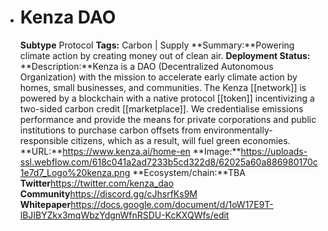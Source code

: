 - # Kenza DAO
  **Subtype** Protocol
  **Tags:** Carbon | Supply
  **Summary:**Powering climate action by creating money out of clean air.
  **Deployment Status:**
  **Description:**Kenza is a DAO (Decentralized Autonomous Organization) with the mission to accelerate early climate action by homes, small businesses, and communities. The Kenza [[network]]  is powered by a blockchain with a native protocol [[token]] incentivizing a two-sided carbon credit [[marketplace]]. We credentialise emissions performance and provide the means for private corporations and public institutions to purchase carbon offsets from environmentally-responsible citizens, which as a result, will fuel green economies.
  **URL:**https://www.kenza.ai/home-en
  **Image:**https://uploads-ssl.webflow.com/618c041a2ad7233b5cd322d8/62025a60a886980170c1e7d7_Logo%20kenza.png
  **Ecosystem/chain:**TBA
  **Twitter**https://twitter.com/kenza_dao
  **Community**https://discord.gg/cJhsrfKs9M
  **Whitepaper**https://docs.google.com/document/d/1oW17E9T-lBJIBYZkx3mqWbzYdgnWfnRSDU-KcKXQWfs/edit